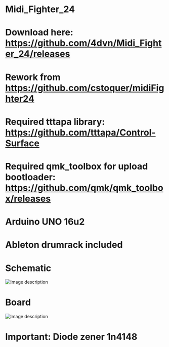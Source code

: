 # Midi_Fighter_24
# Download here: https://github.com/4dvn/Midi_Fighter_24/releases
# Rework from https://github.com/cstoquer/midiFighter24
# Required tttapa library: https://github.com/tttapa/Control-Surface
# Required qmk_toolbox for upload bootloader: https://github.com/qmk/qmk_toolbox/releases
# Arduino UNO 16u2
# Ableton drumrack included
# Schematic
![Image description](https://github.com/4dvn/Midi_Fighter_24/blob/master/Schematic/Button-matrix.png)
# Board
![Image description](https://github.com/4dvn/Midi_Fighter_24/blob/master/Schematic/Board.jpg)
# Important: Diode zener 1n4148
